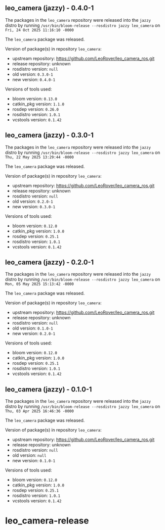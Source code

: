 ## leo_camera (jazzy) - 0.4.0-1

The packages in the `leo_camera` repository were released into the `jazzy` distro by running `/usr/bin/bloom-release --rosdistro jazzy leo_camera` on `Fri, 24 Oct 2025 11:16:10 -0000`

The `leo_camera` package was released.

Version of package(s) in repository `leo_camera`:

- upstream repository: https://github.com/LeoRover/leo_camera_ros.git
- release repository: unknown
- rosdistro version: `null`
- old version: `0.3.0-1`
- new version: `0.4.0-1`

Versions of tools used:

- bloom version: `0.13.0`
- catkin_pkg version: `1.1.0`
- rosdep version: `0.26.0`
- rosdistro version: `1.0.1`
- vcstools version: `0.1.42`


## leo_camera (jazzy) - 0.3.0-1

The packages in the `leo_camera` repository were released into the `jazzy` distro by running `/usr/bin/bloom-release --rosdistro jazzy leo_camera` on `Thu, 22 May 2025 13:29:44 -0000`

The `leo_camera` package was released.

Version of package(s) in repository `leo_camera`:

- upstream repository: https://github.com/LeoRover/leo_camera_ros.git
- release repository: unknown
- rosdistro version: `null`
- old version: `0.2.0-1`
- new version: `0.3.0-1`

Versions of tools used:

- bloom version: `0.12.0`
- catkin_pkg version: `1.0.0`
- rosdep version: `0.25.1`
- rosdistro version: `1.0.1`
- vcstools version: `0.1.42`


## leo_camera (jazzy) - 0.2.0-1

The packages in the `leo_camera` repository were released into the `jazzy` distro by running `/usr/bin/bloom-release --rosdistro jazzy leo_camera` on `Mon, 05 May 2025 15:13:42 -0000`

The `leo_camera` package was released.

Version of package(s) in repository `leo_camera`:

- upstream repository: https://github.com/LeoRover/leo_camera_ros.git
- release repository: unknown
- rosdistro version: `null`
- old version: `0.1.0-1`
- new version: `0.2.0-1`

Versions of tools used:

- bloom version: `0.12.0`
- catkin_pkg version: `1.0.0`
- rosdep version: `0.25.1`
- rosdistro version: `1.0.1`
- vcstools version: `0.1.42`


## leo_camera (jazzy) - 0.1.0-1

The packages in the `leo_camera` repository were released into the `jazzy` distro by running `/usr/bin/bloom-release --rosdistro jazzy leo_camera` on `Thu, 03 Apr 2025 16:46:36 -0000`

The `leo_camera` package was released.

Version of package(s) in repository `leo_camera`:

- upstream repository: https://github.com/LeoRover/leo_camera_ros.git
- release repository: unknown
- rosdistro version: `null`
- old version: `null`
- new version: `0.1.0-1`

Versions of tools used:

- bloom version: `0.12.0`
- catkin_pkg version: `1.0.0`
- rosdep version: `0.25.1`
- rosdistro version: `1.0.1`
- vcstools version: `0.1.42`


# leo_camera-release